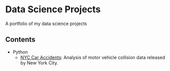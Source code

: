 # Data Science Projects
A portfolio of my data science projects 

## Contents
* Python
  * [NYC Car Accidents](/NYC%20Car%20Accidents/NYC%20Car%20Accidents.ipynb): Analysis of motor vehicle collision data released by New York City.
  


